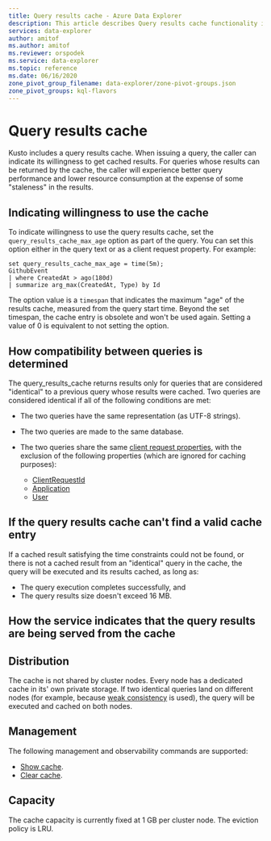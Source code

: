 ```yaml
---
title: Query results cache - Azure Data Explorer
description: This article describes Query results cache functionality in Azure Data Explorer.
services: data-explorer
author: amitof
ms.author: amitof
ms.reviewer: orspodek
ms.service: data-explorer
ms.topic: reference
ms.date: 06/16/2020
zone_pivot_group_filename: data-explorer/zone-pivot-groups.json
zone_pivot_groups: kql-flavors
---
```

# Query results cache

Kusto includes a query results cache. When issuing a query, the caller can indicate its willingness to get cached results. For queries whose results can be returned by the cache, the caller will experience better query performance and lower resource consumption at the expense of some "staleness" in the results.

## Indicating willingness to use the cache

To indicate willingness to use the query results cache, set the `query_results_cache_max_age` option as part of the query. You can set this option either in the query text or as a client request property. For example:

```kusto
set query_results_cache_max_age = time(5m);
GithubEvent
| where CreatedAt > ago(180d)
| summarize arg_max(CreatedAt, Type) by Id
```

The option value is a `timespan` that indicates the maximum "age" of the results cache, measured from the query start time. Beyond the set timespan, the cache entry is obsolete and won't be used again. Setting a value of 0 is equivalent to not setting the option.

## How compatibility between queries is determined

The query_results_cache returns results only for queries that are considered "identical" to a previous query whose results were cached. Two queries are considered identical if all of the following conditions are met:

* The two queries have the same representation (as UTF-8 strings).

* The two queries are made to the same database.

* The two queries share the same [client request properties](../api/netfx/request-properties.md), with the exclusion of the following properties (which are ignored for caching purposes):
   * [ClientRequestId](../api/netfx/request-properties.md#the-clientrequestid-x-ms-client-request-id-named-property)
   * [Application](../api/netfx/request-properties.md#the-application-x-ms-app-named-property)
   * [User](../api/netfx/request-properties.md#the-user-x-ms-user-named-property)

## If the query results cache can't find a valid cache entry

If a cached result satisfying the time constraints could not be found, or there is not a cached result from an "identical" query in the cache, the query will be executed and its results cached, as long as: 

* The query execution completes successfully, and
* The query results size doesn't exceed 16 MB.

## How the service indicates that the query results are being served from the cache

## Distribution

The cache is not shared by cluster nodes. Every node has a dedicated cache in its' own private storage. If two identical queries land on different nodes (for example, because [weak consistency](../concepts/queryconsistency.md) is used), the query will be executed and cached on both nodes.

## Management

The following management and observability commands are supported:

* [Show cache](../management/show-query-results-cache-command.md).
* [Clear cache](../management/clear-query-results-cache-command.md).

## Capacity

The cache capacity is currently fixed at 1 GB per cluster node.
The eviction policy is LRU.
